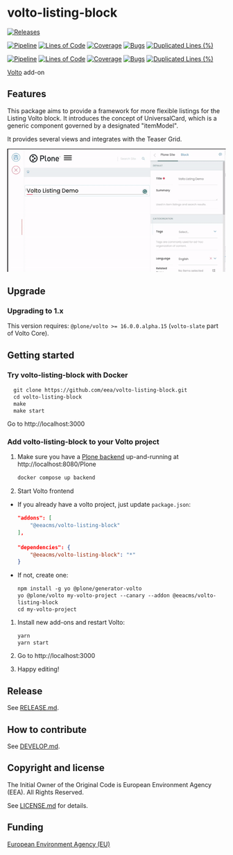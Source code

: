 # volto-listing-block

[![Releases](https://img.shields.io/github/v/release/eea/volto-listing-block)](https://github.com/eea/volto-listing-block/releases)

[![Pipeline](https://ci.eionet.europa.eu/buildStatus/icon?job=volto-addons%2Fvolto-listing-block%2Fmaster&subject=master)](https://ci.eionet.europa.eu/view/Github/job/volto-addons/job/volto-listing-block/job/master/display/redirect)
[![Lines of Code](https://sonarqube.eea.europa.eu/api/project_badges/measure?project=volto-listing-block-master&metric=ncloc)](https://sonarqube.eea.europa.eu/dashboard?id=volto-listing-block-master)
[![Coverage](https://sonarqube.eea.europa.eu/api/project_badges/measure?project=volto-listing-block-master&metric=coverage)](https://sonarqube.eea.europa.eu/dashboard?id=volto-listing-block-master)
[![Bugs](https://sonarqube.eea.europa.eu/api/project_badges/measure?project=volto-listing-block-master&metric=bugs)](https://sonarqube.eea.europa.eu/dashboard?id=volto-listing-block-master)
[![Duplicated Lines (%)](https://sonarqube.eea.europa.eu/api/project_badges/measure?project=volto-listing-block-master&metric=duplicated_lines_density)](https://sonarqube.eea.europa.eu/dashboard?id=volto-listing-block-master)

[![Pipeline](https://ci.eionet.europa.eu/buildStatus/icon?job=volto-addons%2Fvolto-listing-block%2Fdevelop&subject=develop)](https://ci.eionet.europa.eu/view/Github/job/volto-addons/job/volto-listing-block/job/develop/display/redirect)
[![Lines of Code](https://sonarqube.eea.europa.eu/api/project_badges/measure?project=volto-listing-block-develop&metric=ncloc)](https://sonarqube.eea.europa.eu/dashboard?id=volto-listing-block-develop)
[![Coverage](https://sonarqube.eea.europa.eu/api/project_badges/measure?project=volto-listing-block-develop&metric=coverage)](https://sonarqube.eea.europa.eu/dashboard?id=volto-listing-block-develop)
[![Bugs](https://sonarqube.eea.europa.eu/api/project_badges/measure?project=volto-listing-block-develop&metric=bugs)](https://sonarqube.eea.europa.eu/dashboard?id=volto-listing-block-develop)
[![Duplicated Lines (%)](https://sonarqube.eea.europa.eu/api/project_badges/measure?project=volto-listing-block-develop&metric=duplicated_lines_density)](https://sonarqube.eea.europa.eu/dashboard?id=volto-listing-block-develop)

[Volto](https://github.com/plone/volto) add-on

## Features

This package aims to provide a framework for more flexible listings for the
Listing Volto block. It introduces the concept of UniversalCard, which is a
generic component governed by a designated "itemModel".

It provides several views and integrates with the Teaser Grid.

![Listing Block](https://github.com/eea/volto-listing-block/raw/docs/docs/volto-listing-block.gif)

## Upgrade

### Upgrading to 1.x

This version requires: `@plone/volto >= 16.0.0.alpha.15` (`volto-slate` part of Volto Core).

## Getting started

### Try volto-listing-block with Docker

      git clone https://github.com/eea/volto-listing-block.git
      cd volto-listing-block
      make
      make start

Go to http://localhost:3000

### Add volto-listing-block to your Volto project

1. Make sure you have a [Plone backend](https://plone.org/download) up-and-running at http://localhost:8080/Plone

   ```Bash
   docker compose up backend
   ```

1. Start Volto frontend

* If you already have a volto project, just update `package.json`:

   ```JSON
   "addons": [
       "@eeacms/volto-listing-block"
   ],

   "dependencies": {
       "@eeacms/volto-listing-block": "*"
   }
   ```

* If not, create one:

   ```
   npm install -g yo @plone/generator-volto
   yo @plone/volto my-volto-project --canary --addon @eeacms/volto-listing-block
   cd my-volto-project
   ```

1. Install new add-ons and restart Volto:

   ```
   yarn
   yarn start
   ```

1. Go to http://localhost:3000

1. Happy editing!

## Release

See [RELEASE.md](https://github.com/eea/volto-listing-block/blob/master/RELEASE.md).

## How to contribute

See [DEVELOP.md](https://github.com/eea/volto-listing-block/blob/master/DEVELOP.md).

## Copyright and license

The Initial Owner of the Original Code is European Environment Agency (EEA).
All Rights Reserved.

See [LICENSE.md](https://github.com/eea/volto-listing-block/blob/master/LICENSE.md) for details.

## Funding

[European Environment Agency (EU)](http://eea.europa.eu)
